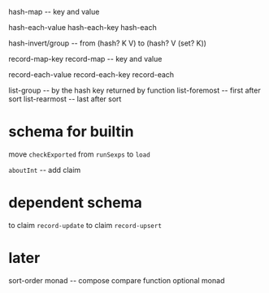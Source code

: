 hash-map -- key and value

hash-each-value
hash-each-key
hash-each

hash-invert/group -- from (hash? K V) to (hash? V (set? K))

record-map-key
record-map -- key and value

record-each-value
record-each-key
record-each

list-group -- by the hash key returned by function
list-foremost -- first after sort
list-rearmost -- last after sort

# schema for builtin

move `checkExported` from `runSexps` to `load`

`aboutInt` -- add claim

# dependent schema

to claim `record-update`
to claim `record-upsert`

# later

sort-order monad -- compose compare function
optional monad
